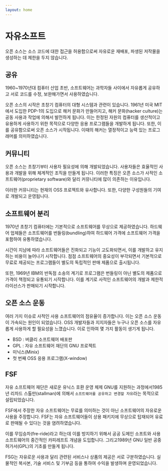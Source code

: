 ```yaml
---
layout: home
---
```

# 자유소프트
오픈 소스는 소스 코드에 대한 접근을 허용함으로써 자유로운 재배포, 파생된 저작물을 생성하는 데 제한을 두지 않습니다.

## 공유
1960~1970년대 컴퓨터 산업 초반, 소프트웨어는 과학자들 사이에서 자유롭게 공유하고 서로 코드를 수정, 보완해가면서 사용하였습니다.

오픈 소스의 시작은 초창기 컴퓨터의 대형 시스템과 관련이 있습니다. 1961년 미국 MIT에서 도입한 PDP-1의 도입으로 해커 문화가 만들어지고, 해커 문화(hacker culture)는 공동 사용과 작업에 의해서 발전하게 됩니다. 이는 한정된 자원의 컴퓨터를 생산적이고 유용하게 사용하기 위한 목적으로 다양한 응용 프로그램들을 개발하게 됩니다. 또한, 이를 공유함으로써 오픈 소스가 시작됩니다. 이때의 해커는 열정적이고 능력 있는 프로그래머를 의미하였습니다.

## 커뮤니티
오픈 소스는 초창기부터 사용자 필요성에 의해 개발되었습니다. 사용자들은 효율적인 사용과 개발을 위해 체계적인 조직을 만들게 됩니다. 이러한 특징은 오픈 소스가 사적인 소프트웨어(proprietary software)와 달리 커뮤니티에 많이 의존하는 이유입니다.

이러한 커뮤니티는 현재의 OSS 프로젝트와 유사합니다. 또한, 다양한 구성원들의 기여로 개발되고 운영됩니다.

## 소프트웨어 분리
1970년 초창기 컴퓨터에는 기본적으로 소프트웨어를 무상으로 제공하였습니다. 하드웨어 업체들은 소프트웨어를 번들링(bundling)하여 하드웨어 가격에 소프트웨어 가격을 포함하여 유통하였습니다.

시간이 지남에 따라 소프트웨어들은 진화되고 기능이 고도화되면서, 이를 개발하고 유지하는 비용이 늘어나기 시작합니다. 점점 소프트웨어의 중요성이 부각되면서 기본적으로 무료로 제공되는 프로그램들이 별도의 독립적인 판매 제품으로 출시됩니다.

또한, 1969년 IBM의 반독점 소송의 계기로 프로그램은 번들링이 아닌 별도의 제품으로 가격이 책정되고 유통되기 시작합니다. 이를 계기로 사적인 소프트웨어의 개발과 제한적 라이선스가 판매되기 시작합니다.

## 오픈 소스 운동
여러 가지 이슈로 사적인 사용 소프트웨어의 점유율이 증가합니다. 이는 오픈 소스 운동이 가속되는 원인이 되었습니다. OSS 개발자들과 지지자들은 누구나 오픈 소스를 자유롭게 사용하게 할 필요성을 느꼈습니다. 이로 인하여 몇 가지 활동이 생기게 됩니다.

* BSD : 버클리 소프트웨어 배포판
* GPL : 자유 소프트웨어 재단의 GNU 프로젝트
* 미닉스(Minix)
* 첫 번째 OSS 응용 프로그램(X-window)

## FSF
자유 소프트웨어 재단은 새로운 유닉스 호환 운영 체제 GNU를 지원하는 과정에서1985년 리차드 스톨만(stallman)에 의해서 `소프트웨어를 공유하고 변경할 자유`라는 목적으로 설립되었습니다.

FSF에서 주장한 자유 소프트웨어는 무료를 의미하는 것이 아닌 소프트웨어의 자유로운 사용을 주장합니다. FSF는 자유 소프트웨어들이 상용 패키지에 무상으로 탑재되어 유료로 판매될 수 있다는 것을 염려하였습니다.

이를 무임승차(fre-ride)라고 하는데 이를 방지하기 위해서 공공 도메인 소프트와 사용 소프트웨어의 중간적인 카피레프트 개념을 도입합니다. 그리고1989년 GNU 일반 공중 허가서(GPL)의 기초를 만들게 됩니다.

FSG는 자유로운 사용과 달리 관련된 서비스나 상품의 제공은 서로 구분하였습니다. 실물적인 복사본, 기술 서비스 및 기부금 등을 통하여 수익을 발생하며 운영되었습니다.